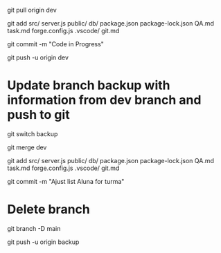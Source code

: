 git pull origin dev

git add src/ server.js public/ db/ package.json package-lock.json QA.md task.md forge.config.js .vscode/ git.md 

git commit -m "Code in Progress" 

git push -u origin dev


# Update branch backup with information from dev branch and push to git

git switch backup

git merge dev

git add src/ server.js public/ db/ package.json package-lock.json QA.md task.md forge.config.js .vscode/ git.md 

git commit -m "Ajust list Aluna for turma" 

# Delete branch

git branch -D main

git push -u origin backup